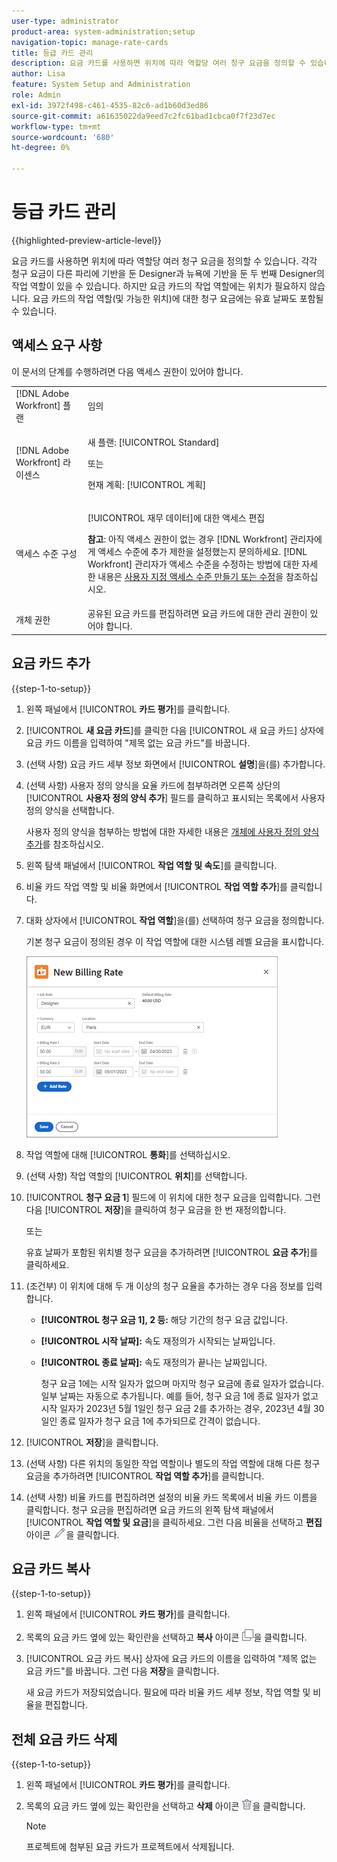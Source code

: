 ```yaml
---
user-type: administrator
product-area: system-administration;setup
navigation-topic: manage-rate-cards
title: 등급 카드 관리
description: 요금 카드를 사용하면 위치에 따라 역할당 여러 청구 요금을 정의할 수 있습니다.
author: Lisa
feature: System Setup and Administration
role: Admin
exl-id: 3972f498-c461-4535-82c6-ad1b60d3ed86
source-git-commit: a61635022da9eed7c2fc61bad1cbca0f7f23d7ec
workflow-type: tm+mt
source-wordcount: '680'
ht-degree: 0%

---
```


# 등급 카드 관리

{{highlighted-preview-article-level}}

요금 카드를 사용하면 위치에 따라 역할당 여러 청구 요금을 정의할 수 있습니다. 각각 청구 요금이 다른 파리에 기반을 둔 Designer과 뉴욕에 기반을 둔 두 번째 Designer의 작업 역할이 있을 수 있습니다. 하지만 요금 카드의 작업 역할에는 위치가 필요하지 않습니다. 요금 카드의 작업 역할(및 가능한 위치)에 대한 청구 요금에는 유효 날짜도 포함될 수 있습니다.

## 액세스 요구 사항

이 문서의 단계를 수행하려면 다음 액세스 권한이 있어야 합니다.

<table style="table-layout:auto"> 
 <col> 
 <col> 
 <tbody> 
  <tr> 
   <td role="rowheader">[!DNL Adobe Workfront] 플랜</td> 
   <td>임의</td> 
  </tr> 
  <tr> 
   <td role="rowheader">[!DNL Adobe Workfront] 라이센스</td> 
   <td><p>새 플랜: [!UICONTROL Standard] </p>
       <p>또는</p> 
       <p>현재 계획: [!UICONTROL 계획] </p>
   </td>    
  </tr> 
  <tr> 
   <td role="rowheader">액세스 수준 구성</td> 
   <td> <p>[!UICONTROL 재무 데이터]에 대한 액세스 편집</p> <p><b>참고</b>: 아직 액세스 권한이 없는 경우 [!DNL Workfront] 관리자에게 액세스 수준에 추가 제한을 설정했는지 문의하세요. [!DNL Workfront] 관리자가 액세스 수준을 수정하는 방법에 대한 자세한 내용은 <a href="../../../administration-and-setup/add-users/configure-and-grant-access/create-modify-access-levels.md" class="MCXref xref">사용자 지정 액세스 수준 만들기 또는 수정</a>을 참조하십시오.</p> </td> 
  </tr> 
  <tr> 
   <td role="rowheader">개체 권한</td> 
   <td>공유된 요금 카드를 편집하려면 요금 카드에 대한 관리 권한이 있어야 합니다.</td> 
  </tr> 
 </tbody> 
</table>

## 요금 카드 추가

{{step-1-to-setup}}

1. 왼쪽 패널에서 [!UICONTROL **카드 평가**]&#x200B;를 클릭합니다.
1. [!UICONTROL **새 요금 카드**]&#x200B;를 클릭한 다음 [!UICONTROL 새 요금 카드] 상자에 요금 카드 이름을 입력하여 &quot;제목 없는 요금 카드&quot;를 바꿉니다.
1. (선택 사항) 요금 카드 세부 정보 화면에서 [!UICONTROL **설명**]&#x200B;을(를) 추가합니다.
1. (선택 사항) 사용자 정의 양식을 요율 카드에 첨부하려면 오른쪽 상단의 [!UICONTROL **사용자 정의 양식 추가**] 필드를 클릭하고 표시되는 목록에서 사용자 정의 양식을 선택합니다.

   사용자 정의 양식을 첨부하는 방법에 대한 자세한 내용은 [개체에 사용자 정의 양식 추가](/help/quicksilver/workfront-basics/work-with-custom-forms/add-a-custom-form-to-an-object.md)를 참조하십시오.

1. 왼쪽 탐색 패널에서 [!UICONTROL **작업 역할 및 속도**]&#x200B;를 클릭합니다.
1. 비율 카드 작업 역할 및 비율 화면에서 [!UICONTROL **작업 역할 추가**]&#x200B;를 클릭합니다.
1. 대화 상자에서 [!UICONTROL **작업 역할**]&#x200B;을(를) 선택하여 청구 요금을 정의합니다.

   기본 청구 요금이 정의된 경우 이 작업 역할에 대한 시스템 레벨 요금을 표시합니다.

   ![새 청구 요금 대화 상자](assets/location-rate-for-rate-card.png)

1. 작업 역할에 대해 [!UICONTROL **통화**]&#x200B;를 선택하십시오.
1. (선택 사항) 작업 역할의 [!UICONTROL **위치**]&#x200B;를 선택합니다.
1. [!UICONTROL **청구 요금 1**] 필드에 이 위치에 대한 청구 요금을 입력합니다. 그런 다음 [!UICONTROL **저장**]&#x200B;을 클릭하여 청구 요금을 한 번 재정의합니다.

   또는

   유효 날짜가 포함된 위치별 청구 요금을 추가하려면 [!UICONTROL **요금 추가**]&#x200B;를 클릭하세요.

1. (조건부) 이 위치에 대해 두 개 이상의 청구 요율을 추가하는 경우 다음 정보를 입력합니다.

   * **[!UICONTROL 청구 요금 1], 2 등:** 해당 기간의 청구 요금 값입니다.
   * **[!UICONTROL 시작 날짜]:** 속도 재정의가 시작되는 날짜입니다.
   * **[!UICONTROL 종료 날짜]:** 속도 재정의가 끝나는 날짜입니다.

     청구 요금 1에는 시작 일자가 없으며 마지막 청구 요금에 종료 일자가 없습니다. 일부 날짜는 자동으로 추가됩니다. 예를 들어, 청구 요금 1에 종료 일자가 없고 시작 일자가 2023년 5월 1일인 청구 요금 2를 추가하는 경우, 2023년 4월 30일인 종료 일자가 청구 요금 1에 추가되므로 간격이 없습니다.

1. [!UICONTROL **저장**]&#x200B;을 클릭합니다.
1. (선택 사항) 다른 위치의 동일한 작업 역할이나 별도의 작업 역할에 대해 다른 청구 요금을 추가하려면 [!UICONTROL **작업 역할 추가**]&#x200B;를 클릭합니다.
1. (선택 사항) 비율 카드를 편집하려면 설정의 비율 카드 목록에서 비율 카드 이름을 클릭합니다. 청구 요금을 편집하려면 요금 카드의 왼쪽 탐색 패널에서 [!UICONTROL **작업 역할 및 요금**]&#x200B;을 클릭하세요. 그런 다음 비율을 선택하고 **편집** 아이콘 ![편집 아이콘](assets/edit-icon.png)을 클릭합니다.

## 요금 카드 복사

{{step-1-to-setup}}

1. 왼쪽 패널에서 [!UICONTROL **카드 평가**]&#x200B;를 클릭합니다.
1. 목록의 요금 카드 옆에 있는 확인란을 선택하고 **복사** 아이콘 ![복사 아이콘](assets/copy-icon.png)을 클릭합니다.
1. [!UICONTROL 요금 카드 복사] 상자에 요금 카드의 이름을 입력하여 &quot;제목 없는 요금 카드&quot;를 바꿉니다. 그런 다음 **저장**&#x200B;을 클릭합니다.

   새 요금 카드가 저장되었습니다. 필요에 따라 비율 카드 세부 정보, 작업 역할 및 비율을 편집합니다.

## 전체 요금 카드 삭제

{{step-1-to-setup}}

1. 왼쪽 패널에서 [!UICONTROL **카드 평가**]&#x200B;를 클릭합니다.
1. 목록의 요금 카드 옆에 있는 확인란을 선택하고 **삭제** 아이콘 ![삭제 아이콘](assets/delete.png)을 클릭합니다.

   >[!NOTE]
   >
   >프로젝트에 첨부된 요금 카드가 프로젝트에서 삭제됩니다.
